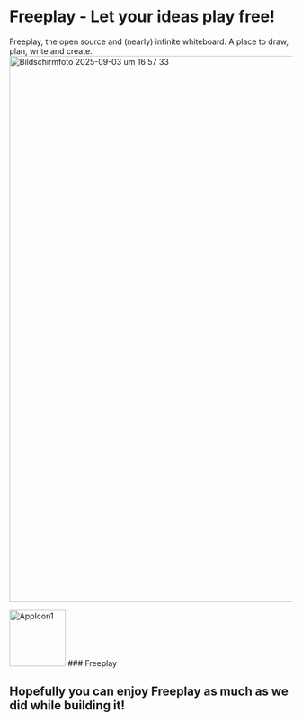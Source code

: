 # Freeplay - Let your ideas play free!

Freeplay, the open source and (nearly) infinite whiteboard. A place to draw, plan, write and create.
<img width="1536" height="971" alt="Bildschirmfoto 2025-09-03 um 16 57 33" src="https://github.com/user-attachments/assets/70f48e04-79d9-4e0e-9c73-0b8ee7a48310" />

<img width="100" height="100" alt="AppIcon1" src="https://github.com/user-attachments/assets/69bdbb1e-35d6-41a4-9d29-2e77dfdc02ad" /> 
### Freeplay

## Hopefully you can enjoy Freeplay as much as we did while building it!
